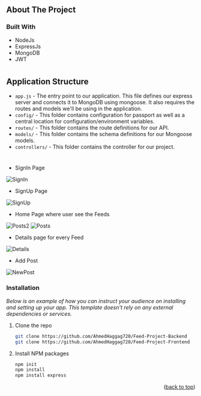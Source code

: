 <a name="readme-top"></a>
## About The Project

### Built With


* NodeJs
* ExpressJs
* MongoDB
* JWT
#
## Application Structure

- `app.js` - The entry point to our application. This file defines our express server and connects it to MongoDB using mongoose. It also requires the routes and models we'll be using in the application.
- `config/` - This folder contains configuration for passport as well as a central location for configuration/environment variables.
- `routes/` - This folder contains the route definitions for our API.
- `models/` - This folder contains the schema definitions for our Mongoose models.
- `controllers/` - This folder contains the controller for our project.
#
 * SignIn Page
 
 ![SignIn](https://user-images.githubusercontent.com/102539437/200119913-ad8d2707-6963-4d25-8e43-9f5081510d99.jpg)

 * SignUp Page
 
 ![SignUp](https://user-images.githubusercontent.com/102539437/200119924-0b1b4025-2fbf-4483-8e9b-eed1eb567926.jpg)

 * Home Page where user see the Feeds
 
 ![Posts2](https://user-images.githubusercontent.com/102539437/200119868-f26d1056-2d49-4199-b20b-38034cac22f5.jpg)
 ![Posts](https://user-images.githubusercontent.com/102539437/200119870-0cd9b54d-dc8b-4b79-b7e0-95be56651ef5.jpg)

 * Details page for every Feed
 
 ![Details](https://user-images.githubusercontent.com/102539437/200119885-d40d87ff-a32d-4eba-8d07-fe15c1281d9a.jpg)


 * Add Post
 
 ![NewPost](https://user-images.githubusercontent.com/102539437/200119896-5fae1a75-9fb5-4a37-99f7-abc3c5302dda.jpg)


### Installation

_Below is an example of how you can instruct your audience on installing and setting up your app. This template doesn't rely on any external dependencies or services._

1. Clone the repo
   ```sh
   git clone https://github.com/AhmedHaggag720/Feed-Project-Backend
   git clone https://github.com/AhmedHaggag720/Feed-Project-Frontend
   ```
2. Install NPM packages
   ```sh
   npm init
   npm install
   npm install express
   ```

<p align="right">(<a href="#readme-top">back to top</a>)</p>
